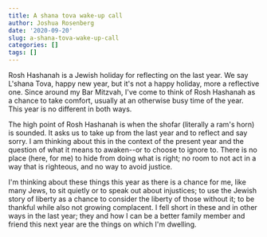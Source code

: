 ```yaml
---
title: A shana tova wake-up call
author: Joshua Rosenberg
date: '2020-09-20'
slug: a-shana-tova-wake-up-call
categories: []
tags: []
---
```


Rosh Hashanah is a Jewish holiday for reflecting on the last year. We say L'shana Tova, happy new year, but it's not a happy holiday, more a reflective one. Since around my Bar Mitzvah, I've come to think of Rosh Hashanah as a chance to take comfort, usually at an otherwise busy time of the year. This year is no different in both ways.

The high point of Rosh Hashanah is when the shofar (literally a ram's horn) is sounded. It asks us to take up from the last year and to reflect and say sorry. I am thinking about this in the context of the present year and the question of what it means to awaken--or to choose to ignore to. There is no place (here, for me) to hide from doing what is right; no room to not act in a way that is righteous, and no way to avoid justice. 

I'm thinking about these things this year as there is a chance for me, like many Jews, to sit quietly or to speak out about injustices; to use the Jewish story of liberty as a chance to consider the liberty of those without it; to be thankful while also not growing complacent. I fell short in these and in other ways in the last year; they and how I can be a better family member and friend this next year are the things on which I'm dwelling.